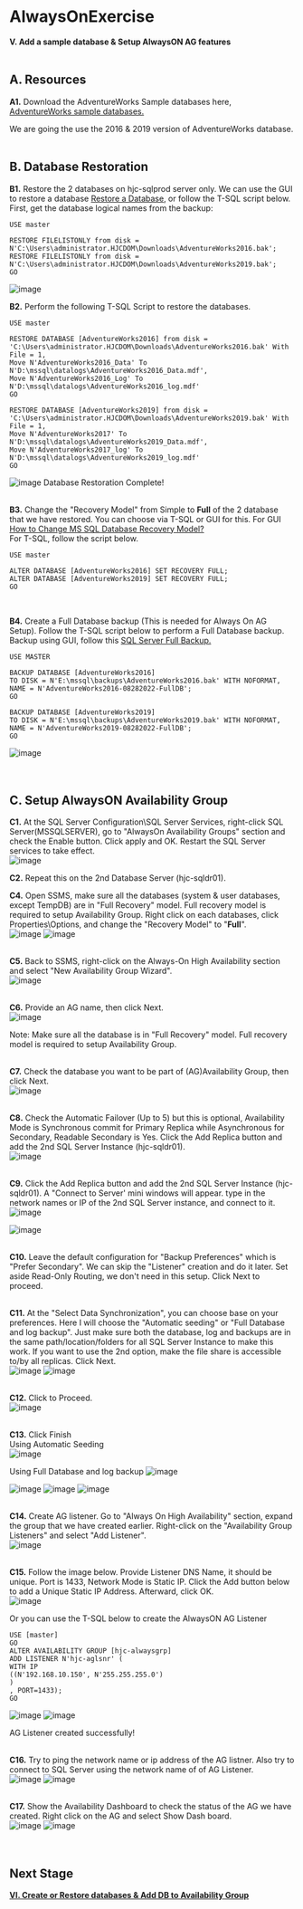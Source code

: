 # AlwaysOnExercise

**V. Add a sample database & Setup AlwaysON AG features**
<br/>
<br/>

**A. Resources**
------------------------------------------------------------------------------------------------------------------------------------
**A1.** Download the AdventureWorks Sample databases here, [AdventureWorks sample databases.](https://docs.microsoft.com/en-us/sql/samples/adventureworks-install-configure?view=sql-server-ver16&tabs=ssms)
 
We are going the use the 2016 & 2019 version of AdventureWorks database.  
<br/>

**B. Database Restoration**
------------------------------------------------------------------------------------------------------------------------------------
**B1.** Restore the 2 databases on hjc-sqlprod server only. We can use the GUI to restore a database [Restore a Database](https://www.quackit.com/sql_server/sql_server_2016/tutorial/restore_a_database_in_sql_server_2016.cfm), or follow the T-SQL script below.
<br/>
First, get the database logical names from the backup:
```T-SQL
USE master

RESTORE FILELISTONLY from disk = N'C:\Users\administrator.HJCDOM\Downloads\AdventureWorks2016.bak';
RESTORE FILELISTONLY from disk = N'C:\Users\administrator.HJCDOM\Downloads\AdventureWorks2019.bak';
GO
```
![image](https://user-images.githubusercontent.com/95063830/187068848-53eb8dfc-0dc2-45d4-b416-26e08a160470.png)

**B2.** Perform the following T-SQL Script to restore the databases.
```T-SQL
USE master

RESTORE DATABASE [AdventureWorks2016] from disk = 'C:\Users\administrator.HJCDOM\Downloads\AdventureWorks2016.bak' With File = 1,
Move N'AdventureWorks2016_Data' To N'D:\mssql\datalogs\AdventureWorks2016_Data.mdf',
Move N'AdventureWorks2016_Log' To N'D:\mssql\datalogs\AdventureWorks2016_log.mdf'
GO

RESTORE DATABASE [AdventureWorks2019] from disk = 'C:\Users\administrator.HJCDOM\Downloads\AdventureWorks2019.bak' With File = 1,
Move N'AdventureWorks2017' To N'D:\mssql\datalogs\AdventureWorks2019_Data.mdf',
Move N'AdventureWorks2017_log' To N'D:\mssql\datalogs\AdventureWorks2019_log.mdf'
GO
```
![image](https://user-images.githubusercontent.com/95063830/187068889-133a4528-7ce9-4eb2-a016-381c4415faa3.png)
Database Restoration Complete!
<br/>
<br/>

**B3.** Change the "Recovery Model" from Simple to **Full** of the 2 database that we have restored. You can choose via T-SQL or GUI for this. For GUI [How to Change MS SQL Database Recovery Model?](https://manage.accuwebhosting.com/knowledgebase/2425/How-to-Change-MS-SQL-Database-Recovery-Model.html)
<br/>
For T-SQL, follow the script below.
```T-SQL
USE master

ALTER DATABASE [AdventureWorks2016] SET RECOVERY FULL;
ALTER DATABASE [AdventureWorks2019] SET RECOVERY FULL;
GO
```
<br/>

**B4.** Create a Full Database backup (This is needed for Always On AG Setup). Follow the T-SQL script below to perform a Full Database backup. Backup using GUI, follow this [SQL Server Full Backup.](https://www.sqlservertutorial.net/sql-server-administration/sql-server-full-backup/)
```T-SQL
USE MASTER

BACKUP DATABASE [AdventureWorks2016]
TO DISK = N'E:\mssql\backups\AdventureWorks2016.bak' WITH NOFORMAT,
NAME = N'AdventureWorks2016-08282022-FullDB';
GO

BACKUP DATABASE [AdventureWorks2019]
TO DISK = N'E:\mssql\backups\AdventureWorks2019.bak' WITH NOFORMAT,
NAME = N'AdventureWorks2019-08282022-FullDB';
GO
```
![image](https://user-images.githubusercontent.com/95063830/187069344-55624048-6777-4e0f-8c9e-a660eaf1b26b.png)
<br/>
<br/>
<br/>


**C. Setup AlwaysON Availability Group**
------------------------------------------------------------------------------------------------------------------------------------
**C1.** At the SQL Server Configuration\SQL Server Services, right-click SQL Server(MSSQLSERVER), go to "AlwaysOn Availability Groups" section and check the Enable button. Click apply and OK. Restart the SQL Server services to take effect.
<br/>
![image](https://user-images.githubusercontent.com/95063830/172414076-b40dcf22-a0c4-4e59-87c9-6b53c68cd70f.png)
<br/>

**C2.** Repeat this on the 2nd Database Server (hjc-sqldr01).
<br/>

**C4.** Open SSMS, make sure all the databases (system & user databases, except TempDB) are in "Full Recovery" model. Full recovery model is required to setup Availability Group. Right click on each databases, click Properties\Options, and change the "Recovery Model" to "**Full**".
<br/>
![image](https://user-images.githubusercontent.com/95063830/187068039-e872f017-6181-4327-9015-601c0fb96c7f.png)
![image](https://user-images.githubusercontent.com/95063830/173293196-5514ce4e-6364-495b-8733-3bd556d3772d.png)
<br/>
<br/>

**C5.** Back to SSMS, right-click on the Always-On High Availability section and select "New Availability Group Wizard".
<br/>
![image](https://user-images.githubusercontent.com/95063830/173292528-ad5f23e9-0de6-4f36-9013-40cf19f06da9.png)
<br/>
<br/>

**C6.** Provide an AG name, then click Next.
<br/>
![image](https://user-images.githubusercontent.com/95063830/187069684-898e2dcc-9251-4d64-a082-b698239b12f2.png)

Note: Make sure all the database is in "Full Recovery" model. Full recovery model is required to setup Availability Group.
<br/>
<br/>

**C7.** Check the database you want to be part of (AG)Availability Group, then click Next.
<br/>
![image](https://user-images.githubusercontent.com/95063830/173294869-29d67baf-6ea3-44f1-8697-1b8397c411b9.png)
<br/>
<br/>

**C8.** Check the Automatic Failover (Up to 5) but this is optional, Availability Mode is Synchronous commit for Primary Replica while Asynchronous for Secondary, Readable Secondary is Yes. Click the Add Replica button and add the 2nd SQL Server Instance (hjc-sqldr01).
<br/>
![image](https://user-images.githubusercontent.com/95063830/173295620-92fce8c6-762d-4f4d-ab65-eb37e7cf4f06.png)
<br/>
<br/>

**C9.** Click the Add Replica button and add the 2nd SQL Server Instance (hjc-sqldr01). A "Connect to Server' mini windows will appear. type in the network names or IP of the 2nd SQL Server instance, and connect to it.
<br/>
![image](https://user-images.githubusercontent.com/95063830/173295832-bd6a5c1f-f88e-4654-9cb4-c21939a5f94b.png)

![image](https://user-images.githubusercontent.com/95063830/187128860-edaded1e-cd61-4cd8-8731-e0c867dffb4e.png)
<br/>
<br/>

**C10.** Leave the default configuration for "Backup Preferences" which is "Prefer Secondary". We can skip the "Listener" creation and do it later. Set aside Read-Only Routing, we don't need in this setup. Click Next to proceed.
<br/>
<br/>

**C11.** At the "Select Data Synchronization", you can choose base on your preferences. Here I will choose the "Automatic seeding" or "Full Database and log backup". Just make sure both the database, log and backups are in the same path/location/folders for all SQL Server Instance to make this work. If you want to use the 2nd option, make the file share is accessible to/by all replicas. Click Next.
<br/>
![image](https://user-images.githubusercontent.com/95063830/187070101-8d7ed679-360a-4e7c-be84-6eec50e5a0f5.png)
![image](https://user-images.githubusercontent.com/95063830/173297393-8fb39a17-a9a1-4cbc-9816-ce2214bb1f93.png)
<br/>
<br/>

**C12.** Click to Proceed. 
<br/>
![image](https://user-images.githubusercontent.com/95063830/187070307-d73f1176-cbc3-4920-9145-d8a15d2fd76f.png)
<br/>
<br/>

**C13.** Click Finish
<br/>
Using Automatic Seeding
<br/>
![image](https://user-images.githubusercontent.com/95063830/187128961-7e9bf7a3-a21f-4ad7-8a2c-dd6070574666.png)
<br/>

Using Full Database and log backup
![image](https://user-images.githubusercontent.com/95063830/187070330-41e40feb-2520-4702-b297-8b86ad3e305d.png)

![image](https://user-images.githubusercontent.com/95063830/187070399-db1ce453-1e6a-4d4a-8238-9ef06fb13ac4.png)
![image](https://user-images.githubusercontent.com/95063830/187129541-3b0e5da4-3c7a-4b3f-98c6-68ce8fc2757b.png)
![image](https://user-images.githubusercontent.com/95063830/173297853-62384730-3a20-47d8-aec3-33ba9923a9aa.png)
<br/>
<br/>

**C14.** Create AG listener. Go to "Always On High Availability" section, expand the group that we have created earlier. Right-click on the "Availability Group Listeners" and select "Add Listener".
<br/>
![image](https://user-images.githubusercontent.com/95063830/173298171-a6efc5ed-01c7-48fa-bda3-1be44f43e377.png)
<br/>
<br/>

**C15.** Follow the image below. Provide Listener DNS Name, it should be unique. Port is 1433, Network Mode is Static IP. Click the Add button below to add a Unique Static IP Address. Afterward, click OK.
<br/>
![image](https://user-images.githubusercontent.com/95063830/173298957-187a02b3-2e78-4bc6-8f04-29e28f2c00d2.png)

Or you can use the T-SQL below to create the AlwaysON AG Listener
```T-SQL
USE [master]
GO
ALTER AVAILABILITY GROUP [hjc-alwaysgrp]
ADD LISTENER N'hjc-aglsnr' (
WITH IP
((N'192.168.10.150', N'255.255.255.0')
)
, PORT=1433);
GO
```
![image](https://user-images.githubusercontent.com/95063830/187129788-8a51dd59-bd98-4837-adab-4ac5bba48ec1.png)
![image](https://user-images.githubusercontent.com/95063830/187126753-90c0695a-10ef-449a-8ad1-5836300258d6.png)

AG Listener created successfully!
<br/>
<br/>

**C16.** Try to ping the network name or ip address of the AG listner. Also try to connect to SQL Server using the network name of of AG Listener.
<br/>
![image](https://user-images.githubusercontent.com/95063830/173309765-00b545ef-497f-4821-acba-385fee7ef515.png)
![image](https://user-images.githubusercontent.com/95063830/173309926-61162cea-8860-45d0-bf83-c32dd1bfa670.png)
<br/>
<br/>

**C17.** Show the Availability Dashboard to check the status of the AG we have created. Right click on the AG and select Show Dash board.
<br/>
![image](https://user-images.githubusercontent.com/95063830/187127053-aab29c4a-9be1-48e7-9a21-9e6ae8e75833.png)
![image](https://user-images.githubusercontent.com/95063830/187127025-2b85a0dc-495c-4f65-b5eb-ff2347fdb8e4.png)
<br/>
<br/>
<br/>

**Next Stage**
------------------------------------------------------------------------------------------------------------------------------------
[**VI. Create or Restore databases & Add DB to Availability Group**](https://github.com/fortehub/AlwaysOnExercise/blob/65422a312329da788816ad6ef1fe9c24412fe213/VI.%20Create%20or%20Restore%20databases%20&%20Add%20DB%20to%20Availability%20Group.md)









